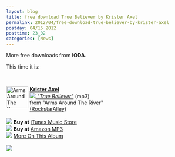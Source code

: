 ```yaml
---
layout: blog
title: free download True Believer by Krister Axel
permalink: 2012/04/free-download-true-believer-by-krister-axel
postday: 04/15 2012
posttime: 23_02
categories: [News]
---
```


More free downloads from <strong>IODA</strong>.

This time it is:

<br>

<img src="http://image.iodalliance.com/release/thumbs_60/342915-72.jpg" width="60" height="60" alt="Arms Around The River" align="left" style="margin-right: 4px;"><strong><a href="http://redirect.iodalliance.com/artist.php?id=86D7AE9748742D4214C84649E1479E434776D66038C4B5294A9B3A241BD981A6" target="_new" rel="nofollow">Krister Axel</a></strong><br><em><a href="http://redirect.iodalliance.com/download_track.php?id=B0BE1B128C2F0FC98BB0E25CAC4B627EEDAB742B08F67CB2B58DA3BAA0DAC3D74C88074369C43A3C60AB57F33D43D1A5" target="_new" rel="nofollow"><img src="http://iodapromonet.com/img/download_icon.gif" border="0"> "True Believer"</a></em> (mp3) <br> from "Arms Around The River" <br><a href="http://redirect.iodalliance.com/label.php?id=F1C63EC26A889A4E4F73C74890B413CBF592EE34F61EC1F710210DFBBC956AE6" target="_new" rel="nofollow">(RockstarAlley)</a><br clear="all"><br><img src="http://iodapromonet.com/img/service_icon_4.gif"> <strong>Buy at </strong><a href="http://redirect.iodalliance.com/buy_album.php?id=B0BE1B128C2F0FC98BB0E25CAC4B627EE042D7DAA41CB74D5F3075A41F18C62F41444FA50098A3AC3A674D987F8AB3FD" target="_blank" rel="nofollow">iTunes Music Store</a><br><img src="http://iodapromonet.com/img/service_icon_426.gif"> <strong>Buy at </strong><a href="http://redirect.iodalliance.com/buy_album.php?id=B0BE1B128C2F0FC98BB0E25CAC4B627E0546ED9E29C1F5C4801255347B4B0B55F592EE34F61EC1F710210DFBBC956AE6" target="_blank" rel="nofollow">Amazon MP3</a><br><img src="http://iodapromonet.com/img/icon_landing_page.gif"> <a href="http://redirect.iodalliance.com/buy_album.php?id=B0BE1B128C2F0FC98BB0E25CAC4B627E127CBF5EF112FC75FF3237360B7CFE609F10D15CC70426F188151356AE789F7F" target="_new" rel="nofollow">More On This Album</a><br><br><img src="http://redirect.iodalliance.com/log_pageview.php?id=B0BE1B128C2F0FC98BB0E25CAC4B627EEDAB742B08F67CB2B58DA3BAA0DAC3D74C88074369C43A3C60AB57F33D43D1A5">
